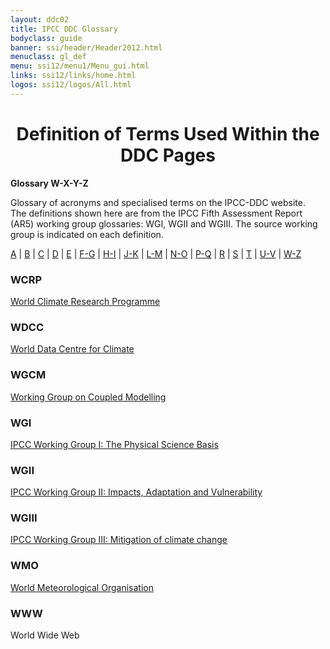 ```yaml
---
layout: ddc02
title: IPCC DDC Glossary
bodyclass: guide
banner: ssi/header/Header2012.html
menuclass: gl_def
menu: ssi12/menu1/Menu_gui.html
links: ssi12/links/home.html
logos: ssi12/logos/All.html
---
```


<div id="content">

 <div id="pagetit">
   <h1 align="center">Definition of Terms Used Within the DDC Pages</h1>
 </div>
   <!-- End of Page Title Block -->
<p> <b>Glossary W-X-Y-Z</b></p>
<p> Glossary of acronyms and specialised terms on the IPCC-DDC website. <br> The definitions shown here are from the IPCC Fifth Assessment Report (AR5) working group glossaries: WGI, WGII and WGIII.  The source working group is indicated on each definition.
</p>
<p>
<a href="glossary_a.html">A</a>
| <a href="glossary_b.html">B</a>
| <a href="glossary_c.html">C</a>
| <a href="glossary_d.html">D</a>
| <a href="glossary_e.html">E</a>
| <a href="glossary_fg.html">F-G</a>
| <a href="glossary_hi.html">H-I</a>
| <a href="glossary_jk.html">J-K</a>
| <a href="glossary_lm.html">L-M</a>
| <a href="glossary_no.html">N-O</a>
| <a href="glossary_pq.html">P-Q</a>
| <a href="glossary_r.html">R</a>
| <a href="glossary_s.html">S</a>
| <a href="glossary_t.html">T</a>
| <a href="glossary_uv.html">U-V</a>
| <a href="glossary_wz.html">W-Z</a>

</p>

<a name="wcrp"></a>
<h3>WCRP</h3><p><a href="http://www.wcrp-climate.org/" target="_blank">World Climate Research Programme </a></p>
<a name="wdcc"></a>
<h3>WDCC</h3><p><a href="https://www.dkrz.de/up/systems/wdcc" target="_blank">World Data Centre for Climate </a></p>
<a name="wgcm"></a>
<h3>WGCM</h3><p><a href="http://www.wcrp-climate.org/modelling-wgcm/" target="_blank">Working Group on Coupled Modelling </a></p>
<a name="wgi"></a>
<h3>WGI</h3><p><a href="https://wg1.ipcc.ch/" target="_blank">IPCC Working Group I: The Physical Science Basis </a></p>
<a name="wgii"></a>
<h3>WGII</h3><p><a href="http://www.ipcc-wg2.awi.de/" target="_blank">IPCC Working Group II: Impacts, Adaptation and Vulnerability </a></p>
<a name="wgiii"></a>
<h3>WGIII</h3><p><a href="http://www.ipcc-wg3.ac.uk/" target="_blank">IPCC Working Group III: Mitigation of climate change </a></p>
<a name="wmo"></a>
<h3>WMO</h3><p><a href="http://www.wmo.int/" target="_blank">World Meteorological Organisation </a></p>
<a name="www"></a>
<h3>WWW</h3><p>World Wide Web</p><br/>

</div>
